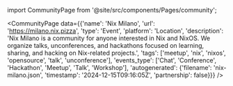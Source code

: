 
import CommunityPage from '@site/src/components/Pages/community';

<CommunityPage
    data={{'name': 'Nix Milano', 'url': 'https://milano.nix.pizza', 'type': 'Event', 'platform': 'Location', 'description': 'Nix Milano is a community for anyone interested in Nix and NixOS. We organize talks, unconferences, and hackathons focused on learning, sharing, and hacking on Nix-related projects.', 'tags': ['meetup', 'nix', 'nixos', 'opensource', 'talk', 'unconference'], 'events_type': ['Chat', 'Conference', 'Hackathon', 'Meetup', 'Talk', 'Workshop'], 'autogenerated': {'filename': 'nix-milano.json', 'timestamp': '2024-12-15T09:16:05Z', 'partnership': false}}}
/>
